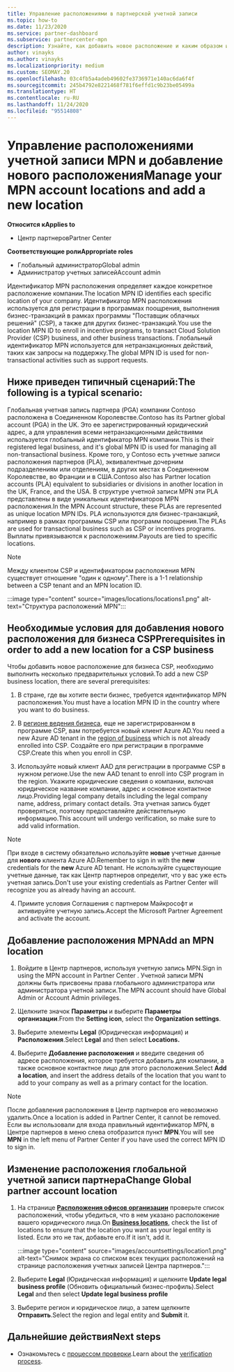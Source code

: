 ```yaml
---
title: Управление расположениями в партнерской учетной записи
ms.topic: how-to
ms.date: 11/23/2020
ms.service: partner-dashboard
ms.subservice: partnercenter-mpn
description: Узнайте, как добавить новое расположение и каким образом идентификатор расположения MPN используется в программах поощрений, бизнес-операциях CSP, подписках и других транзакциях.
author: vinayks
ms.author: vinayks
ms.localizationpriority: medium
ms.custom: SEOMAY.20
ms.openlocfilehash: 03c4fb5a4adeb49602fe3736971e140ac6da6f4f
ms.sourcegitcommit: 245b4792e8221468f781f6effd1c9b23be05499a
ms.translationtype: HT
ms.contentlocale: ru-RU
ms.lasthandoff: 11/24/2020
ms.locfileid: "95514808"
---
```

# <a name="manage-your-mpn-account-locations-and-add-a-new-location"></a><span data-ttu-id="c7d01-103">Управление расположениями учетной записи MPN и добавление нового расположения</span><span class="sxs-lookup"><span data-stu-id="c7d01-103">Manage your MPN account locations and add a new location</span></span>

<span data-ttu-id="c7d01-104">**Относится к**</span><span class="sxs-lookup"><span data-stu-id="c7d01-104">**Applies to**</span></span>

- <span data-ttu-id="c7d01-105">Центр партнеров</span><span class="sxs-lookup"><span data-stu-id="c7d01-105">Partner Center</span></span>

<span data-ttu-id="c7d01-106">**Соответствующие роли**</span><span class="sxs-lookup"><span data-stu-id="c7d01-106">**Appropriate roles**</span></span>

- <span data-ttu-id="c7d01-107">Глобальный администратор</span><span class="sxs-lookup"><span data-stu-id="c7d01-107">Global admin</span></span>
- <span data-ttu-id="c7d01-108">Администратор учетных записей</span><span class="sxs-lookup"><span data-stu-id="c7d01-108">Account admin</span></span>

<span data-ttu-id="c7d01-109">Идентификатор MPN расположения определяет каждое конкретное расположение компании.</span><span class="sxs-lookup"><span data-stu-id="c7d01-109">The location MPN ID identifies each specific location of your company.</span></span> <span data-ttu-id="c7d01-110">Идентификатор MPN расположения используется для регистрации в программах поощрения, выполнения бизнес-транзакций в рамках программы "Поставщик облачных решений" (CSP), а также для других бизнес-транзакций.</span><span class="sxs-lookup"><span data-stu-id="c7d01-110">You use the location MPN ID to enroll in incentive programs, to transact Cloud Solution Provider (CSP) business, and other business transactions.</span></span> <span data-ttu-id="c7d01-111">Глобальный идентификатор MPN используется для нетранзакционных действий, таких как запросы на поддержку.</span><span class="sxs-lookup"><span data-stu-id="c7d01-111">The global MPN ID is used for non-transactional activities such as support requests.</span></span>

## <a name="the-following-is-a-typical-scenario"></a><span data-ttu-id="c7d01-112">Ниже приведен типичный сценарий:</span><span class="sxs-lookup"><span data-stu-id="c7d01-112">The following is a typical scenario:</span></span>

<span data-ttu-id="c7d01-113">Глобальная учетная запись партнера (PGA) компании Contoso расположена в Соединенном Королевстве.</span><span class="sxs-lookup"><span data-stu-id="c7d01-113">Contoso has its Partner global account (PGA) in the UK.</span></span> <span data-ttu-id="c7d01-114">Это ее зарегистрированный юридический адрес, а для управления всеми нетранзакционными действиями используется глобальный идентификатор MPN компании.</span><span class="sxs-lookup"><span data-stu-id="c7d01-114">This is their registered legal business, and it's global MPN ID is used for managing all non-transactional business.</span></span> <span data-ttu-id="c7d01-115">Кроме того, у Contoso есть учетные записи расположения партнеров (PLA), эквивалентные дочерним подразделениям или отделениям, в других местах в Соединенном Королевстве, во Франции и в США.</span><span class="sxs-lookup"><span data-stu-id="c7d01-115">Contoso also has Partner location accounts (PLA) equivalent to subsidiaries or divisions in another location in the UK, France, and the USA.</span></span> <span data-ttu-id="c7d01-116">В структуре учетной записи MPN эти PLA представлены в виде уникальных идентификаторов MPN расположения.</span><span class="sxs-lookup"><span data-stu-id="c7d01-116">In the MPN Account structure, these PLAs are represented as unique location MPN IDs.</span></span> <span data-ttu-id="c7d01-117">PLA используются для бизнес-транзакций, например в рамках программы CSP или программ поощрения.</span><span class="sxs-lookup"><span data-stu-id="c7d01-117">The PLAs are used for transactional business such as CSP or incentives programs.</span></span> <span data-ttu-id="c7d01-118">Выплаты привязываются к расположениям.</span><span class="sxs-lookup"><span data-stu-id="c7d01-118">Payouts are tied to specific locations.</span></span> 

>[!NOTE]
><span data-ttu-id="c7d01-119">Между клиентом CSP и идентификатором расположения MPN существует отношение "один к одному".</span><span class="sxs-lookup"><span data-stu-id="c7d01-119">There is a 1-1 relationship between a CSP tenant and an MPN location ID.</span></span>

:::image type="content" source="images/locations/locations1.png" alt-text="Структура расположений MPN":::

## <a name="prerequisites-in-order-to-add-a-new-location-for-a-csp-business"></a><span data-ttu-id="c7d01-121">Необходимые условия для добавления нового расположения для бизнеса CSP</span><span class="sxs-lookup"><span data-stu-id="c7d01-121">Prerequisites in order to add a new location for a CSP business</span></span>

<span data-ttu-id="c7d01-122">Чтобы добавить новое расположение для бизнеса CSP, необходимо выполнить несколько предварительных условий.</span><span class="sxs-lookup"><span data-stu-id="c7d01-122">To add a new CSP business location, there are several prerequisites:</span></span>

1. <span data-ttu-id="c7d01-123">В стране, где вы хотите вести бизнес, требуется идентификатор MPN расположения.</span><span class="sxs-lookup"><span data-stu-id="c7d01-123">You must have a location MPN ID in the country where you want to do business.</span></span>

1. <span data-ttu-id="c7d01-124">В [регионе ведения бизнеса](regional-authorization-overview.md), еще не зарегистрированном в программе CSP, вам потребуется новый клиент Azure AD.</span><span class="sxs-lookup"><span data-stu-id="c7d01-124">You need a new Azure AD tenant in the [region of business](regional-authorization-overview.md) which is not already enrolled into CSP.</span></span> <span data-ttu-id="c7d01-125">Создайте его при регистрации в программе CSP.</span><span class="sxs-lookup"><span data-stu-id="c7d01-125">Create this when you enroll in CSP.</span></span>
 
3. <span data-ttu-id="c7d01-126">Используйте новый клиент AAD для регистрации в программе CSP в нужном регионе.</span><span class="sxs-lookup"><span data-stu-id="c7d01-126">Use the new AAD tenant to enroll into CSP program in the region.</span></span>
<span data-ttu-id="c7d01-127">Укажите юридические сведения о компании, включая юридическое название компании, адрес и основное контактное лицо.</span><span class="sxs-lookup"><span data-stu-id="c7d01-127">Providing legal company details including the legal company name, address, primary contact details.</span></span> <span data-ttu-id="c7d01-128">Эта учетная запись будет проверяться, поэтому предоставляйте действительную информацию.</span><span class="sxs-lookup"><span data-stu-id="c7d01-128">This account will undergo verification, so make sure to add valid information.</span></span>

>[!NOTE] 
 ><span data-ttu-id="c7d01-129">При входе в систему обязательно используйте **новые** учетные данные для **нового** клиента Azure AD.</span><span class="sxs-lookup"><span data-stu-id="c7d01-129">Remember to sign in with the **new** credentials for the **new** Azure AD tenant.</span></span> <span data-ttu-id="c7d01-130">Не используйте существующие учетные данные, так как Центр партнеров определит, что у вас уже есть учетная запись.</span><span class="sxs-lookup"><span data-stu-id="c7d01-130">Don't use your existing credentials as Partner Center will recognize you as already having an account.</span></span>

4. <span data-ttu-id="c7d01-131">Примите условия Соглашения с партнером Майкрософт и активируйте учетную запись.</span><span class="sxs-lookup"><span data-stu-id="c7d01-131">Accept the Microsoft Partner Agreement and activate the account.</span></span>

## <a name="add-an-mpn-location"></a><span data-ttu-id="c7d01-132">Добавление расположения MPN</span><span class="sxs-lookup"><span data-stu-id="c7d01-132">Add an MPN location</span></span>

1. <span data-ttu-id="c7d01-133">Войдите в Центр партнеров, используя учетную запись MPN.</span><span class="sxs-lookup"><span data-stu-id="c7d01-133">Sign in using the MPN account in Partner Center .</span></span> <span data-ttu-id="c7d01-134">Учетной записи MPN должны быть присвоены права глобального администратора или администратора учетной записи.</span><span class="sxs-lookup"><span data-stu-id="c7d01-134">The MPN account should have Global Admin or Account Admin privileges.</span></span> 

1. <span data-ttu-id="c7d01-135">Щелкните значок **Параметры** и выберите **Параметры организации**.</span><span class="sxs-lookup"><span data-stu-id="c7d01-135">From the **Setting icon**, select the **Organization settings**.</span></span>

2. <span data-ttu-id="c7d01-136">Выберите элементы **Legal** (Юридическая информация) и **Расположения**.</span><span class="sxs-lookup"><span data-stu-id="c7d01-136">Select **Legal** and then select **Locations.**</span></span>

3. <span data-ttu-id="c7d01-137">Выберите **Добавление расположения** и введите сведения об адресе расположения, которое требуется добавить для компании, а также основное контактное лицо для этого расположения.</span><span class="sxs-lookup"><span data-stu-id="c7d01-137">Select **Add a location**, and insert the address details of the location that you want to add to your company as well as a primary contact for the location.</span></span>

> [!NOTE]
> <span data-ttu-id="c7d01-138">После добавления расположения в Центр партнеров его невозможно удалить.</span><span class="sxs-lookup"><span data-stu-id="c7d01-138">Once a location is added in Partner Center, it cannot be removed.</span></span> <span data-ttu-id="c7d01-139">Если вы использовали для входа правильный идентификатор MPN, в Центре партнеров в меню слева отобразится пункт **MPN**.</span><span class="sxs-lookup"><span data-stu-id="c7d01-139">You will see **MPN** in the left menu of Partner Center if you have used the correct MPN ID to sign in.</span></span>

## <a name="change-global-partner-account-location"></a><span data-ttu-id="c7d01-140">Изменение расположения глобальной учетной записи партнера</span><span class="sxs-lookup"><span data-stu-id="c7d01-140">Change Global partner account location</span></span>

1. <span data-ttu-id="c7d01-141">На странице **[Расположения офисов организации](https://partner.microsoft.com/dashboard/account/v3/organization/legalinfo#mpn)** проверьте список расположений, чтобы убедиться, что в нем указано расположение вашего юридического лица.</span><span class="sxs-lookup"><span data-stu-id="c7d01-141">On **[Business locations](https://partner.microsoft.com/dashboard/account/v3/organization/legalinfo#mpn)**, check the list of locations to ensure that the location you want as your legal entity is listed.</span></span> <span data-ttu-id="c7d01-142">Если это не так, добавьте его.</span><span class="sxs-lookup"><span data-stu-id="c7d01-142">If it isn't, add it.</span></span>

   :::image type="content" source="images/accountsettings/location1.png" alt-text="Снимок экрана со списком всех текущих расположений на странице расположения учетных записей Центра партнеров.":::

2. <span data-ttu-id="c7d01-144">Выберите **Legal** (Юридическая информация) и щелкните **Update legal business profile** (Обновить официальный бизнес-профиль).</span><span class="sxs-lookup"><span data-stu-id="c7d01-144">Select **Legal** and then select **Update legal business profile**</span></span>
  
3. <span data-ttu-id="c7d01-145">Выберите регион и юридическое лицо, а затем щелкните **Отправить**.</span><span class="sxs-lookup"><span data-stu-id="c7d01-145">Select the region and legal entity and **Submit** it.</span></span>

  
## <a name="next-steps"></a><span data-ttu-id="c7d01-146">Дальнейшие действия</span><span class="sxs-lookup"><span data-stu-id="c7d01-146">Next steps</span></span>

- <span data-ttu-id="c7d01-147">Ознакомьтесь с [процессом проверки](verification-responses.md).</span><span class="sxs-lookup"><span data-stu-id="c7d01-147">Learn about the [verification process](verification-responses.md).</span></span>
